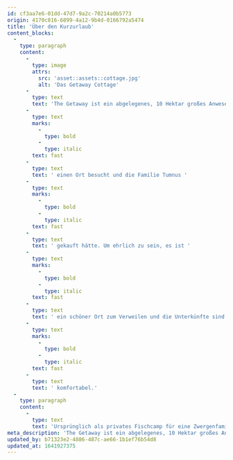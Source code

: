 ```yaml
---
id: cf3aa7e6-01dd-47d7-9a2c-70214a0b5773
origin: 4170c816-6899-4a12-9b4d-0166792a5474
title: 'Über den Kurzurlaub'
content_blocks:
  -
    type: paragraph
    content:
      -
        type: image
        attrs:
          src: 'asset::assets::cottage.jpg'
          alt: 'Das Getaway Cottage'
      -
        type: text
        text: 'The Getaway ist ein abgelegenes, 10 Hektar großes Anwesen einige Meilen westlich von Cair Paravel und nur einen Steinwurf vom Great River entfernt. Es hat eine bewegte Vergangenheit in dieser Wiege der narnischen Kultur, als Lucy Pevensie '
      -
        type: text
        marks:
          -
            type: bold
          -
            type: italic
        text: fast
      -
        type: text
        text: ' einen Ort besucht und die Familie Tumnus '
      -
        type: text
        marks:
          -
            type: bold
          -
            type: italic
        text: fast
      -
        type: text
        text: ' gekauft hätte. Um ehrlich zu sein, es ist '
      -
        type: text
        marks:
          -
            type: bold
          -
            type: italic
        text: fast
      -
        type: text
        text: ' ein schöner Ort zum Verweilen und die Unterkünfte sind '
      -
        type: text
        marks:
          -
            type: bold
          -
            type: italic
        text: fast
      -
        type: text
        text: ' komfortabel.'
  -
    type: paragraph
    content:
      -
        type: text
        text: 'Ursprünglich als privates Fischcamp für eine Zwergenfamilie erbaut, wurde es später zu einem B&B und ist bis heute ein Ziel für Hochzeitsreisende und Abenteurer geblieben, die den Laternenpfahl besuchen, den Weißen Hirsch jagen und nach dem sagenumwobenen Eingang zu Spare suchen Oom.'
meta_description: 'The Getaway ist ein abgelegenes, 10 Hektar großes Anwesen einige Meilen westlich von Cair Paravel und nur einen Steinwurf vom Great River entfernt.'
updated_by: b71323e2-4886-487c-ae66-1b1ef76b54d8
updated_at: 1641927375
---
```

